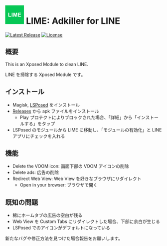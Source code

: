 # <img src="app/src/main/ic_launcher-playstore.png" width="60px"> LIME: Adkiller for LINE

[![Latest Release](https://img.shields.io/github/v/release/Chipppppppppp/LIME?label=latest)](https://github.com/Chipppppppppp/LIME/releases)
[![License](https://img.shields.io/github/license/Chipppppppppp/LIME)](https://github.com/Chipppppppppp/LIME/LICENSE)

## 概要

This is an Xposed Module to clean LINE. 

LINE を掃除する Xposed Module です。

## インストール

- Magisk, [LSPosed](https://github.com/LSPosed/LSPosed) をインストール
- [Releases](https://github.com/Chipppppppppp/LIME/releases) から apk ファイルをインストール
  - Play プロテクトによりブロックされた場合、「詳細」から「インストールする」をタップ
- LSPosed のモジュールから LIME に移動し、「モジュールの有効化」と LINE アプリにチェックを入れる

## 機能

- Delete the VOOM icon: 画面下部の VOOM アイコンの削除
- Delete ads: 広告の削除
- Redirect Web View: Web View を好きなブラウザにリダイレクト
  - Open in your browser: ブラウザで開く

## 既知の問題

- 稀にホームタブの広告の空白が残る
- Web View を Custom Tabs にリダイレクトした場合、下部に余白が生じる
- LSPosed でのアイコンがデフォルトになっている

新たなバグや修正方法を見つけた場合報告をお願いします。
